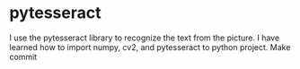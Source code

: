 # pytesseract
I use the pytesseract library to recognize the text from the picture. 
I have learned how to import numpy, cv2, and pytesseract to python project.
Make commit
